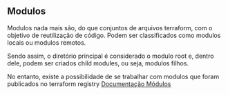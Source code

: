 ## Modulos
Modulos nada mais são, do que conjuntos de arquivos terraform, com o objetivo de reutilização de código.
Podem ser classificados como modulos locais ou modulos remotos.

Sendo assim, o diretório principal é considerado o modulo root e, dentro dele, podem ser criados child modules, ou seja, modulos filhos.

No entanto, existe a possibilidade de se trabalhar com modulos que foram publicados no terraform registry
[Documentação Módulos](https://www.terraform.io/language/modules)